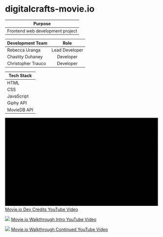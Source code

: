 # digitalcrafts-movie.io

| Purpose   | 
| ------------- |
| Frontend web development project |

| Development Team   | Role          |
| ------------- |:-------------:|
| Rebecca Uranga     | Lead Developer |
| Chastity Duhaney     | Developer    |
| Christopher Trauco | Developer |

| Tech Stack  | 
| ------------- |
| HTML    |
| CSS     |
| JavaScript|
| Giphy API | 
| MovieDB API |

![](https://github.com/iTrauco/digitalcrafts-movie.io/blob/master/Resources/Documentation/images/2019-04-26%2010.43.19.gif?raw=true)
[Movie.io Dev Credits YouTube Video](https://youtu.be/VeFWKHBRN7k "title")

![](https://github.com/iTrauco/digitalcrafts-movie.io/blob/master/Resources/Documentation/images/2019-04-26%2009.54.20.gif?raw=true)
[Movie.io Walkthrough Intro YouTube Video](https://youtu.be/8S0v7X1gXHY "Walkthrough Intro YouTube Video")

![](https://github.com/iTrauco/digitalcrafts-movie.io/blob/master/Resources/Documentation/images/2019-04-26%2010.15.50.gif?raw=true)
[Movie.io Walkthrough Continued YouTube Video](https://www.youtube.com/watch?v=kEo58qvFd04 "Walkthrough Continued YouTube Video")
